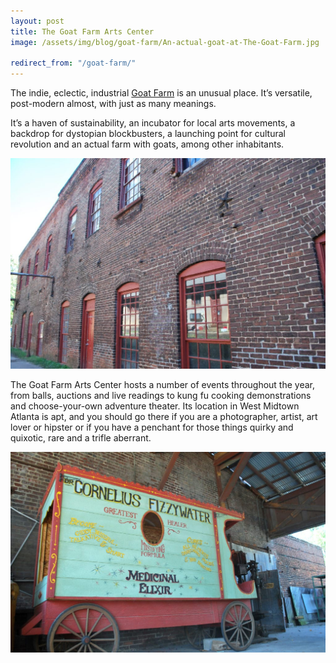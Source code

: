 ```yaml
---
layout: post
title: The Goat Farm Arts Center
image: /assets/img/blog/goat-farm/An-actual-goat-at-The-Goat-Farm.jpg

redirect_from: "/goat-farm/"
---
```


The indie, eclectic, industrial [Goat Farm][0] is an unusual place. It’s versatile, post-modern almost, with just as many meanings.

It’s a haven of sustainability, an incubator for local arts movements, a backdrop for dystopian blockbusters, a launching point for cultural revolution and an actual farm with goats, among other inhabitants.

![Industrial architecture at the Goat Farm Arts Center](/assets/img/blog/goat-farm/Industrial-architecture-at-the-Goat-Farm-Arts-Center.jpg)

The Goat Farm Arts Center hosts a number of events throughout the year, from balls, auctions and live readings to kung fu cooking demonstrations and choose-your-own adventure theater. Its location in West Midtown Atlanta is apt, and you should go there if you are a photographer, artist, art lover or hipster or if you have a penchant for those things quirky and quixotic, rare and a trifle aberrant.

![Goat Farm Historic Ad](/assets/img/blog/goat-farm/Goat-Farm-Historic-Ad.jpg)

[0]: https://www.facebook.com/TheGoatFarmArtsCenter